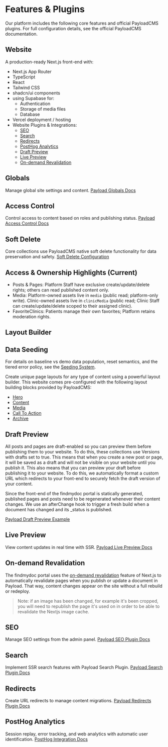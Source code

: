 # Features & Plugins

Our platform includes the following core features and official PayloadCMS plugins. For full configuration details, see the official PayloadCMS documentation.

## Website
A production-ready Next.js front-end with:
- Next.js App Router
- TypeScript
- React
- Tailwind CSS
- shadcn/ui components
- using Supabase for:
  - Authentication
  - Storage of media files
  - Database
- Vercel deployment / hosting
- Website Plugins & Integrations:
  - [SEO](#seo)
  - [Search](#search)
  - [Redirects](#redirects)
  - [PostHog Analytics](#posthog-analytics)
  - [Draft Preview](#draft-preview)
  - [Live Preview](#live-preview)
  - [On-demand Revalidation](#on-demand-revalidation)

## Globals
Manage global site settings and content.
[Payload Globals Docs](https://payloadcms.com/docs/configuration/globals)

## Access Control
Control access to content based on roles and publishing status.
[Payload Access Control Docs](https://payloadcms.com/docs/access-control/overview)

## Soft Delete
Core collections use PayloadCMS native soft delete functionality for data preservation and safety.
[Soft Delete Configuration](./soft-delete-implementation.md)

## Access & Ownership Highlights (Current)
- Posts & Pages: Platform Staff have exclusive create/update/delete rights; others can read published content only.
- Media: Platform-owned assets live in `media` (public read; platform-only write). Clinic-owned assets live in `clinicMedia` (public read; Clinic Staff can create/update/delete scoped to their assigned clinic).
- FavoriteClinics: Patients manage their own favorites; Platform retains moderation rights.

## Layout Builder

## Data Seeding
For details on baseline vs demo data population, reset semantics, and the tiered error policy, see the [Seeding System](./seeding.md).

Create unique page layouts for any type of content using a powerful layout builder. This website comes pre-configured with the following layout building blocks provided by PayloadCMS:

- [Hero](/src/heros/config.ts)
- [Content](/src/blocks/Content/config.ts)
- [Media](/src/blocks/MediaBlock/config.ts)
- [Call To Action](/src/blocks/CallToAction/config.ts)
- [Archive](/src/blocks/ArchiveBlock/config.ts)

## Draft Preview

All posts and pages are draft-enabled so you can preview them before publishing them to your website. To do this, these collections use Versions with drafts set to true. This means that when you create a new post or page, it will be saved as a draft and will not be visible on your website until you publish it. This also means that you can preview your draft before publishing it to your website. To do this, we automatically format a custom URL which redirects to your front-end to securely fetch the draft version of your content.

Since the front-end of the findmydoc portal is statically generated, published pages and posts need to be regenerated whenever their content changes. We use an afterChange hook to trigger a fresh build when a document has changed and its _status is published.

[Payload Draft Preview Example](https://github.com/payloadcms/payload/tree/main/examples/draft-preview)

## Live Preview
View content updates in real time with SSR.
[Payload Live Preview Docs](https://payloadcms.com/docs/live-preview/overview)

## On-demand Revalidation
The findmydoc portal uses the [on-demand revalidation](https://payloadcms.com/docs/live-preview/on-demand-revalidation) feature of Next.js to automatically revalidate pages when you publish or update a document in Payload. That way, content changes appear on the site without a full rebuild or redeploy.

> Note: if an image has been changed, for example it's been cropped, you will need to republish the page it's used on in order to be able to revalidate the Nextjs image cache.

## SEO
Manage SEO settings from the admin panel.
[Payload SEO Plugin Docs](https://payloadcms.com/docs/plugins/seo)

## Search
Implement SSR search features with Payload Search Plugin.
[Payload Search Plugin Docs](https://payloadcms.com/docs/plugins/search)

## Redirects
Create URL redirects to manage content migrations.
[Payload Redirects Plugin Docs](https://payloadcms.com/docs/plugins/redirects)

## PostHog Analytics
Session replay, error tracking, and web analytics with automatic user identification.
[PostHog Integration Docs](./posthog-integration.md)
